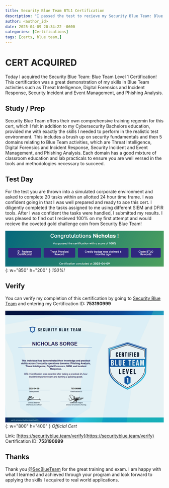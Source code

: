 ```yaml
---
title: Security Blue Team BTL1 Certification
description: "I passed the test to recieve my Security Blue Team: Blue Team Level 1 Certification."
author: <author_id>
date: 2025-04-09 20:34:22 -0600
categories: [Certifications]
tags: [certs, blue team,]
---
```


# CERT ACQUIRED

Today I acquired the Security Blue Team: Blue Team Level 1 Certification! This certification was a great demonstration of my skills in Blue Team activities such as Threat Intelligence, Digital Forensics and Incident Response, Security Incident and Event Management, and Phishing Analysis.

## Study / Prep

Security Blue Team offers their own comprehensive training regemin for this cert, which I felt in addition to my Cybersecurity Bachelors education, provided me with exactly the skills I needed to perform in the realistic test environment. This includes a brush up on security fundamentals and then 5 domains relating to Blue Team activities, which are Threat Intelligence, Digital Forensics and Incident Response, Security Incident and Event Management, and Phishing Analysis. Each domain has a good mixture of classroom education and lab practicals to ensure you are well versed in the tools and methodologies necessary to succeed.

## Test Day

For the test you are thrown into a simulated corporate environment and asked to complete 20 tasks within an allotted 24 hour time frame. I was confident going in that I was well prepared and ready to ace this cert. I diligently completed the tasks assigned to me using different SIEM and DFIR tools. After I was confident the tasks were handled, I submitted my results. I was pleased to find out I recieved 100% on my first attempt and would recieve the coveted gold challenge coin from Security Blue Team!

![Desktop View](assets/img/content/sbt/btl1_100.PNG){: w="850" h="200" }
*100%!*

## Verify

You can verify my completion of this certification by going to [Security Blue Team](https://securityblue.team/verify) and entering my Certification ID: **753190999**

![Desktop View](assets/img/content/sbt/btl1_cert.PNG){: w="800" h="400" }
*Official Cert*

Link: [https://securityblue.team/verify](https://securityblue.team/verify)  
Certification ID: **753190999**

## Thanks

Thank you [@SecBlueTeam](https://x.com/SecBlueTeam) for the great training and exam. I am happy with what I learned and achieved through your program and look forward to applying the skills I acquired to real world applications.
